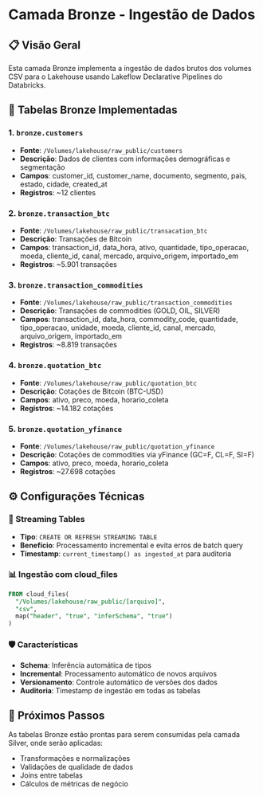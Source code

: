 # Camada Bronze - Ingestão de Dados

## 📋 Visão Geral

Esta camada Bronze implementa a ingestão de dados brutos dos volumes CSV para o Lakehouse usando Lakeflow Declarative Pipelines do Databricks.

## 🥉 Tabelas Bronze Implementadas

### 1. `bronze.customers`
- **Fonte**: `/Volumes/lakehouse/raw_public/customers`
- **Descrição**: Dados de clientes com informações demográficas e segmentação
- **Campos**: customer_id, customer_name, documento, segmento, pais, estado, cidade, created_at
- **Registros**: ~12 clientes

### 2. `bronze.transaction_btc`
- **Fonte**: `/Volumes/lakehouse/raw_public/transacation_btc`
- **Descrição**: Transações de Bitcoin
- **Campos**: transaction_id, data_hora, ativo, quantidade, tipo_operacao, moeda, cliente_id, canal, mercado, arquivo_origem, importado_em
- **Registros**: ~5.901 transações

### 3. `bronze.transaction_commodities`
- **Fonte**: `/Volumes/lakehouse/raw_public/transaction_commodities`
- **Descrição**: Transações de commodities (GOLD, OIL, SILVER)
- **Campos**: transaction_id, data_hora, commodity_code, quantidade, tipo_operacao, unidade, moeda, cliente_id, canal, mercado, arquivo_origem, importado_em
- **Registros**: ~8.819 transações

### 4. `bronze.quotation_btc`
- **Fonte**: `/Volumes/lakehouse/raw_public/quotation_btc`
- **Descrição**: Cotações de Bitcoin (BTC-USD)
- **Campos**: ativo, preco, moeda, horario_coleta
- **Registros**: ~14.182 cotações

### 5. `bronze.quotation_yfinance`
- **Fonte**: `/Volumes/lakehouse/raw_public/quotation_yfinance`
- **Descrição**: Cotações de commodities via yFinance (GC=F, CL=F, SI=F)
- **Campos**: ativo, preco, moeda, horario_coleta
- **Registros**: ~27.698 cotações

## ⚙️ Configurações Técnicas

### 🔄 Streaming Tables
- **Tipo**: `CREATE OR REFRESH STREAMING TABLE`
- **Benefício**: Processamento incremental e evita erros de batch query
- **Timestamp**: `current_timestamp() as ingested_at` para auditoria

### 📊 Ingestão com cloud_files
```sql
FROM cloud_files(
  "/Volumes/lakehouse/raw_public/[arquivo]",
  "csv",
  map("header", "true", "inferSchema", "true")
)
```

### 🛡️ Características
- **Schema**: Inferência automática de tipos
- **Incremental**: Processamento automático de novos arquivos
- **Versionamento**: Controle automático de versões dos dados
- **Auditoria**: Timestamp de ingestão em todas as tabelas

## 🚀 Próximos Passos

As tabelas Bronze estão prontas para serem consumidas pela camada Silver, onde serão aplicadas:
- Transformações e normalizações
- Validações de qualidade de dados
- Joins entre tabelas
- Cálculos de métricas de negócio
